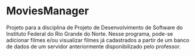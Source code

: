 # MoviesManager
Projeto para a disciplina de Projeto de Desenvolvimento de Software do Instituto Federal do Rio Grande do Norte. Nesse programa, pode-se adicionar filmes e/ou visualizar filmes já cadastrados a partir de um banco de dados de um servidor anteriormente disponibilizado pelo professor.
